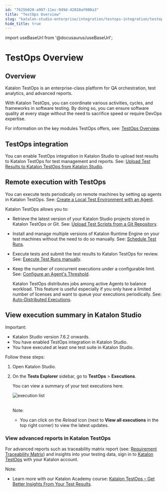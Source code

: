 ```yaml
---
id: "7625b020-a997-11ec-949d-42010af000a3"
title: "TestOps Overview"
slug: "katalon-studio-enterprise/integration/testops-integration/testops-overview"
hide_title: true
---
```

import useBaseUrl from '@docusaurus/useBaseUrl';

    

# <a id="id_testops-integration" class="anchor_top_offset"/><a id="ariaid-title1" class="anchor_top_offset"/>TestOps Overview

    
    
  
    

## <a id="id_1" class="anchor_top_offset"/>Overview

    
      
<p xmlns="http://www.w3.org/1999/xhtml" className="p">Katalon TestOps is an enterprise-class platform for QA   orchestration, test analytics, and advanced reports.</p> 
      
<p xmlns="http://www.w3.org/1999/xhtml" className="p">With Katalon TestOps, you can coordinate various activities,   cycles, and frameworks in software testing. By doing so, you can   ensure software quality at every stage without the need to   sacrifice speed or require DevOps expertise.</p> 
      
<p xmlns="http://www.w3.org/1999/xhtml" className="p">For information on the key modules TestOps offers, see: <a className="xref j-external-link" href="https://docs.katalon.com/katalon-analytics/docs/overview.html#test-planning" target="_blank">TestOps     Overview</a>.</p> 
    
  
    

## <a id="id_2" class="anchor_top_offset"/>TestOps integration

    
      
<p xmlns="http://www.w3.org/1999/xhtml" className="p">You can enable TestOps integration in Katalon Studio to upload   test results to Katalon TestOps for test management and reports.   See: <a className="xref j-external-link" href="https://docs.katalon.com/katalon-studio/docs/katalon-analytics-beta-integration.html#upload-test-results-automatically" target="_blank">Upload     Test Results to Katalon TestOps from Katalon Studio</a>.</p> 
    
  
    

## <a id="id_3" class="anchor_top_offset"/>Remote execution with TestOps

    
      
<p xmlns="http://www.w3.org/1999/xhtml" className="p">You can execute tests periodically on remote machines by setting   up agents in Katalon TestOps. See: <a className="xref j-external-link" href="https://docs.katalon.com/katalon-analytics/docs/agents.html" target="_blank">Create     a Local Test Environment with an Agent</a>.</p> 
      
<p xmlns="http://www.w3.org/1999/xhtml" className="p">Katalon TestOps allows you to:</p> 
      
<ul xmlns="http://www.w3.org/1999/xhtml" className="ul">   <li className="li">     <p className="p">Retrieve the latest version of your Katalon Studio projects       stored in Katalon TestOps or Git. See: <a className="xref j-external-link" href="https://docs.katalon.com/katalon-analytics/docs/git-test-project.html" target="_blank">Upload         Test Scripts from a Git Repository</a>.</p>   </li>   <li className="li">     <p className="p">Install and manage multiple versions of Katalon Runtime Engine       on your test machines without the need to do so manually. See: <a className="xref j-external-link" href="https://docs.katalon.com/katalon-analytics/docs/create-plan.html#schedule-test-runs" target="_blank">Schedule         Test Runs</a>.</p>   </li>   <li className="li">     <p className="p">Execute tests and submit the test results to Katalon TestOps for       review. See: <a className="xref j-external-link" href="https://docs.katalon.com/katalon-analytics/docs/kt-scheduler.html" target="_blank">Execute         Test Runs manually</a>.</p>   </li>   <li className="li">     <p className="p">Keep the number of concurrent executions under a configurable       limit. See: <a className="xref j-external-link" href="https://docs.katalon.com/katalon-analytics/docs/load-balancing-agents.html#configure-an-agents-threshold" target="_blank">Configure         an Agent's Threshold</a>.</p>     <p className="p">Katalon TestOps distributes jobs among active Agents to balance       workload. This feature is useful especially if you only have a       limited number of licenses and want to queue your executions       periodically. See: <a className="xref j-external-link" href="https://docs.katalon.com/katalon-analytics/docs/auto-distributed-execution.html#how-it-works" target="_blank">Auto-Distributed         Executions</a>.</p>   </li> </ul> 
    
  

## <a id="id_4" class="anchor_top_offset"/>View execution summary in Katalon Studio

<div xmlns="http://www.w3.org/1999/xhtml" className="note important note_important"><span className="note__title">Important:</span> 
  <ul className="ul"><li className="li">Katalon Studio version 7.6.2 onwards.</li><li className="li">You have enabled TestOps integration in Katalon Studio.</li><li className="li">You have executed at least one test suite in Katalon Studio.</li></ul>
</div>
<p xmlns="http://www.w3.org/1999/xhtml" className="p">Follow these steps:</p> 
<ol xmlns="http://www.w3.org/1999/xhtml" className="ol"><li className="li">     <p className="p">Open Katalon Studio.</p>   </li><li className="li">     <p className="p">On the <strong className="ph b">Tests Explorer</strong> sidebar, go to <strong className="ph b">TestOps</strong> &gt; <strong className="ph b">Executions</strong>.</p>     <p className="p">You can view a summary of your test executions here.</p>     <p className="p"> <img className="image" src={useBaseUrl("https://github.com/katalon-studio/docs-images/raw/master/katalon-studio/docs/view-execution-list/execution-list.png")} alt="execution list" /><br /><br />     </p>     <div className="note note note_note"><span className="note__title">Note:</span>        <ul className="ul"><li className="li">You can click on the <em className="ph i">Reload</em> icon (next to <strong className="ph b">View all executions</strong> in the top right corner) to view the latest updates.</li></ul>     </div>   </li></ol> 

### <a id="id_5" class="anchor_top_offset"/>View advanced reports in Katalon TestOps

<p xmlns="http://www.w3.org/1999/xhtml" className="p">For advanced reports such as traceability matrix report (see: <a className="xref j-external-link" href="https://docs.katalon.com/katalon-analytics/docs/view-traceability-matrix.html" target="_blank">Requirement Traceability Matrix</a>) and insights into your testing data, sign in to <a className="xref j-external-link" href="https://testops.katalon.io/login" target="_blank">Katalon TestOps</a> with your Katalon account.</p> 
<div xmlns="http://www.w3.org/1999/xhtml" className="note note note_note"><span className="note__title">Note:</span> 
  <ul className="ul"><li className="li">Learn more with our Katalon Academy course: <a className="xref j-external-link" href="https://academy.katalon.com/courses/testops-get-insights/?utm_source=kat_docs&utm_medium=testops_integration" target="_blank">Katalon TestOps – Get Better Insights From Your Test Results</a>.</li></ul>
</div>
